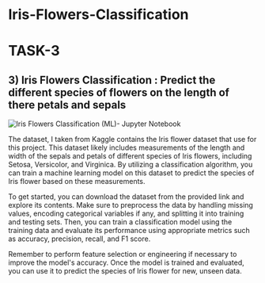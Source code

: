 # Iris-Flowers-Classification
# TASK-3
## 3) Iris Flowers Classification : Predict the different species of flowers on the length of there petals and sepals

![Iris Flowers Classification (ML)- Jupyter Notebook](https://github.com/pavankalyanchittala/Iris-Flowers-Classification/assets/117903644/15e6042d-6d2b-4427-8701-7c99d9cb17d7)

The dataset, I taken from Kaggle contains the Iris flower dataset that use for this  project. This dataset likely includes measurements of the length and width of the sepals and petals of different species of Iris flowers, including Setosa, Versicolor, and Virginica. By utilizing a classification algorithm, you can train a machine learning model on this dataset to predict the species of Iris flower based on these measurements.

To get started, you can download the dataset from the provided link and explore its contents. Make sure to preprocess the data by handling missing values, encoding categorical variables if any, and splitting it into training and testing sets. Then, you can train a classification model using the training data and evaluate its performance using appropriate metrics such as accuracy, precision, recall, and F1 score.

Remember to perform feature selection or engineering if necessary to improve the model's accuracy. Once the model is trained and evaluated, you can use it to predict the species of Iris flower for new, unseen data.
